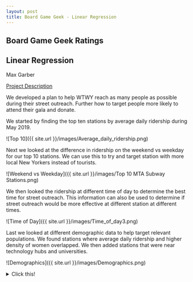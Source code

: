 ```yaml
---
layout: post
title: Board Game Geek - Linear Regression
---
```


## Board Game Geek Ratings
## Linear Regression
Max Garber

[Project Description](https://github.com/bubblebooy/chi20_ds14/blob/master/curriculum/project-01/project-01-introduction/project_01.md)

We developed a plan to help WTWY reach as many people as possible during their street outreach. Further how to target people more likely to attend their gala and donate.

We started by finding the top ten stations by average daily ridership during May 2019.

![Top 10]({{ site.url }}/images/Average_daily_ridership.png)

Next we looked at the difference in ridership on the weekend vs weekday for our top 10 stations. We can use this to try and target station with more local New Yorkers instead of tourists.

![Weekend vs Weekday]({{ site.url }}/images/Top 10 MTA Subway Stations.png)

We then looked the ridership at different time of day to determine the best time for street outreach. This information can also be used to determine if street outreach would be more effective at different station at different times.

![Time of Day]({{ site.url }}/images/Time_of_day3.png)

Last we looked at different demographic data to help target relevant populations. We found stations where average daily ridership and higher density of women overlapped. We then added stations that were near technology hubs and universities.

![Demographics]({{ site.url }}/images/Demographics.png)

<details><summary>Click this!</summary>
  <strong>Back Story</strong>
  An email from a potential client:

  Alice, Lara and Omar -

  It was great to meet with you and chat at the event where we recently met and had a nice chat. We’d love to take some next steps to see if working together is something that would make sense for both parties.

  As we mentioned, we are interested in harnessing the power of data and analytics to optimize the effectiveness of our street team work, which is a significant portion of our fundraising efforts.

  WomenTechWomenYes (WTWY) has an annual gala at the beginning of the summer each year. As we are new and inclusive organization, we try to do double duty with the gala both to fill our event space with individuals passionate about increasing the participation of women in technology, and to concurrently build awareness and reach.

  To this end we place street teams at entrances to subway stations. The street teams collect email addresses and those who sign up are sent free tickets to our gala.

  Where we’d like to solicit your engagement is to use MTA subway data, which as I’m sure you know is available freely from the city, to help us optimize the placement of our street teams, such that we can gather the most signatures, ideally from those who will attend the gala and contribute to our cause.

  The ball is in your court now—do you think this is something that would be feasible for your group? From there we can explore what kind of an engagement would make sense for all of us.

  Best,

  Karrine and Dahlia

  WTWY International

  <strong> Data: </strong>
    MTA Data (Google it!)
    Additional data sources welcome!
  <strong> Skills: </strong>
    python and pandas
    visualizations via Matplotlib & seaborn
  <strong> Analysis: </strong>
    Exploratory Data Analysis
  <strong> Deliverable/communication: </strong>
    Group presentation (3-4 people per)
    slide presentation (6 minutes)
    visual and oral communication in group presentations
    organized project repository
    We are very excited to see what you will learn and do for Project 1!
</details>
